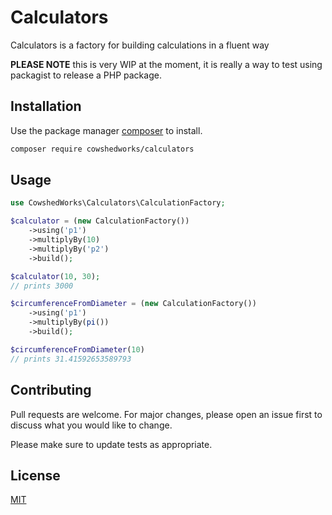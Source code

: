 # Calculators

Calculators is a factory for building calculations in a fluent way

**PLEASE NOTE** this is very WIP at the moment, it is really a way to test using packagist to release a PHP package.

## Installation

Use the package manager [composer](https://getcomposer.org/) to install.

```bash
composer require cowshedworks/calculators
```

## Usage

```php
use CowshedWorks\Calculators\CalculationFactory;

$calculator = (new CalculationFactory())
    ->using('p1')
    ->multiplyBy(10)
    ->multiplyBy('p2')
    ->build();

$calculator(10, 30);
// prints 3000

$circumferenceFromDiameter = (new CalculationFactory())
    ->using('p1')
    ->multiplyBy(pi())
    ->build();

$circumferenceFromDiameter(10)
// prints 31.41592653589793
```

## Contributing
Pull requests are welcome. For major changes, please open an issue first to discuss what you would like to change.

Please make sure to update tests as appropriate.

## License
[MIT](LICENCE.md)
